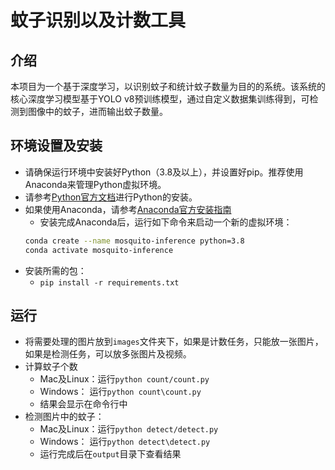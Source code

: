 # 蚊子识别以及计数工具

## 介绍
本项目为一个基于深度学习，以识别蚊子和统计蚊子数量为目的的系统。该系统的核心深度学习模型基于YOLO v8预训练模型，通过自定义数据集训练得到，可检测到图像中的蚊子，进而输出蚊子数量。

## 环境设置及安装
- 请确保运行环境中安装好Python（3.8及以上），并设置好pip。推荐使用Anaconda来管理Python虚拟环境。
- 请参考[Python官方文档](https://www.python.org/downloads/)进行Python的安装。
- 如果使用Anaconda，请参考[Anaconda官方安装指南](https://docs.anaconda.com/anaconda/install/)
    - 安装完成Anaconda后，运行如下命令来启动一个新的虚拟环境：
    ```bash
    conda create --name mosquito-inference python=3.8
    conda activate mosquito-inference
    ```
- 安装所需的包：
    - ```pip install -r requirements.txt```

## 运行
- 将需要处理的图片放到```images```文件夹下，如果是计数任务，只能放一张图片，如果是检测任务，可以放多张图片及视频。
- 计算蚊子个数
    - Mac及Linux：运行```python count/count.py```
    - Windows： 运行```python count\count.py```
    - 结果会显示在命令行中
- 检测图片中的蚊子：
    - Mac及Linux：运行```python detect/detect.py```
    - Windows： 运行```python detect\detect.py```
    - 运行完成后在```output```目录下查看结果

